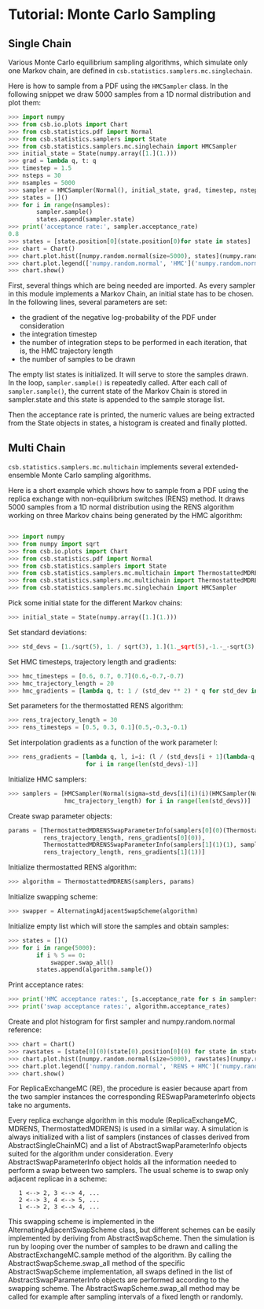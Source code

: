 # Tutorial: Monte Carlo Sampling

## Single Chain

Various Monte Carlo equilibrium sampling algorithms, which simulate 
only one Markov chain, are defined in ``csb.statistics.samplers.mc.singlechain``.

Here is how to sample from a PDF using the ``HMCSampler`` class. In the 
following snippet we draw 5000 samples from a 1D normal distribution 
and plot them:

```python
>>> import numpy
>>> from csb.io.plots import Chart
>>> from csb.statistics.pdf import Normal
>>> from csb.statistics.samplers import State
>>> from csb.statistics.samplers.mc.singlechain import HMCSampler
>>> initial_state = State(numpy.array([1.](1.)))
>>> grad = lambda q, t: q
>>> timestep = 1.5
>>> nsteps = 30
>>> nsamples = 5000
>>> sampler = HMCSampler(Normal(), initial_state, grad, timestep, nsteps)
>>> states = []()
>>> for i in range(nsamples):
        sampler.sample()
        states.append(sampler.state)
>>> print('acceptance rate:', sampler.acceptance_rate)
0.8
>>> states = [state.position[0](state.position[0)for state in states]
>>> chart = Chart()
>>> chart.plot.hist([numpy.random.normal(size=5000), states](numpy.random.normal(size=5000),-states), bins=20, normed=True)
>>> chart.plot.legend(['numpy.random.normal', 'HMC']('numpy.random.normal',-'HMC'))
>>> chart.show()
```

First, several things which are being needed are imported. As every sampler
in this module implements a Markov Chain, an initial state has to be chosen. 
In the following lines, several parameters are set:

* the gradient of the negative log-probability of the PDF under consideration
* the integration timestep
* the number of integration steps to be performed in each iteration, 
  that is, the HMC trajectory length
* the number of samples to be drawn

The empty list states is initialized. It will serve to store the samples 
drawn. In the loop, ``sampler.sample()`` is repeatedly called. After each 
call of ``sampler.sample()``, the current state of the Markov Chain is 
stored in sampler.state and this state is appended to the sample storage list.

Then the acceptance rate is printed, the numeric values are being 
extracted from the State objects in states, a histogram is created and 
finally plotted.


## Multi Chain

``csb.statistics.samplers.mc.multichain`` implements several extended-ensemble 
Monte Carlo sampling algorithms.

Here is a short example which shows how to sample from a PDF using the 
replica exchange with non-equilibrium switches (RENS) method. It draws 
5000 samples from a 1D normal distribution using the RENS algorithm 
working on three Markov chains being generated by the HMC algorithm:

```python

>>> import numpy
>>> from numpy import sqrt
>>> from csb.io.plots import Chart
>>> from csb.statistics.pdf import Normal
>>> from csb.statistics.samplers import State
>>> from csb.statistics.samplers.mc.multichain import ThermostattedMDRENSSwapParameterInfo
>>> from csb.statistics.samplers.mc.multichain import ThermostattedMDRENS, AlternatingAdjacentSwapScheme
>>> from csb.statistics.samplers.mc.singlechain import HMCSampler
```
 
Pick some initial state for the different Markov chains:

```python
>>> initial_state = State(numpy.array([1.](1.)))
```

Set standard deviations:

```python
>>> std_devs = [1./sqrt(5), 1. / sqrt(3), 1.](1._sqrt(5),-1.-_-sqrt(3),-1.)
```
 
Set HMC timesteps, trajectory length and gradients:

```python
>>> hmc_timesteps = [0.6, 0.7, 0.7](0.6,-0.7,-0.7)
>>> hmc_trajectory_length = 20
>>> hmc_gradients = [lambda q, t: 1 / (std_dev ** 2) * q for std_dev in std_devs](lambda-q,-t_-1-_-(std_dev-__-2)-_-q-for-std_dev-in-std_devs)
```

Set parameters for the thermostatted RENS algorithm:

```python
>>> rens_trajectory_length = 30
>>> rens_timesteps = [0.5, 0.3, 0.1](0.5,-0.3,-0.1)
```

Set interpolation gradients as a function of the work parameter l:

```python
>>> rens_gradients = [lambda q, l, i=i: (l / (std_devs[i + 1](lambda-q,-l,-i=i_-(l-_-(std_devs[i-+-1) ** 2) + (1 - l) / (std_devs[i](i) ** 2)) * q 
                      for i in range(len(std_devs)-1)]
```

Initialize HMC samplers:

```python
>>> samplers = [HMCSampler(Normal(sigma=std_devs[i](i)(i)(HMCSampler(Normal(sigma=std_devs[i)), initial_state, hmc_gradients[i](i)(i), hmc_timesteps[i](i)(i),
                hmc_trajectory_length) for i in range(len(std_devs))]
``` 
Create swap parameter objects:

```python
params = [ThermostattedMDRENSSwapParameterInfo(samplers[0](0)(ThermostattedMDRENSSwapParameterInfo(samplers[0), samplers[1](1), rens_timesteps[0](0),
          rens_trajectory_length, rens_gradients[0](0)),
          ThermostattedMDRENSSwapParameterInfo(samplers[1](1)(1), samplers[2](2), rens_timesteps[1](1)(1),
          rens_trajectory_length, rens_gradients[1](1))]
```

Initialize thermostatted RENS algorithm:

```python
>>> algorithm = ThermostattedMDRENS(samplers, params)
```

Initialize swapping scheme:

```python
>>> swapper = AlternatingAdjacentSwapScheme(algorithm)
```

Initialize empty list which will store the samples and obtain samples:

```python
>>> states = []()
>>> for i in range(5000):
        if i % 5 == 0:
            swapper.swap_all()
        states.append(algorithm.sample())
``` 

Print acceptance rates:

```python
>>> print('HMC acceptance rates:', [s.acceptance_rate for s in samplers](s.acceptance_rate-for-s-in-samplers))
>>> print('swap acceptance rates:', algorithm.acceptance_rates)
```

Create and plot histogram for first sampler and numpy.random.normal reference:

```python
>>> chart = Chart()
>>> rawstates = [state[0](0)(state[0).position[0](0) for state in states]
>>> chart.plot.hist([numpy.random.normal(size=5000), rawstates](numpy.random.normal(size=5000),-rawstates), bins=30, normed=True)
>>> chart.plot.legend(['numpy.random.normal', 'RENS + HMC']('numpy.random.normal',-'RENS-+-HMC'))
>>> chart.show()
```

For ReplicaExchangeMC (RE), the procedure is easier because apart from the two sampler instances the corresponding RESwapParameterInfo objects take no arguments.

Every replica exchange algorithm in this module (ReplicaExchangeMC, MDRENS, ThermostattedMDRENS) is used in a similar way. A simulation is always initialized with a list of samplers (instances of classes derived from AbstractSingleChainMC) and a list of AbstractSwapParameterInfo objects suited for the algorithm under consideration. Every AbstractSwapParameterInfo object holds all the information needed to perform a swap between two samplers. The usual scheme is to swap only adjacent replicae in a scheme:

```
   1 <--> 2, 3 <--> 4, ...
   2 <--> 3, 4 <--> 5, ...
   1 <--> 2, 3 <--> 4, ...
```

This swapping scheme is implemented in the AlternatingAdjacentSwapScheme 
class, but different schemes can be easily implemented by deriving from 
AbstractSwapScheme. Then the simulation is run by looping over the number 
of samples to be drawn and calling the AbstractExchangeMC.sample method of 
the algorithm. By calling the AbstractSwapScheme.swap_all method of 
the specific AbstractSwapScheme implementation, all swaps defined in the 
list of AbstractSwapParameterInfo objects are performed according to the 
swapping scheme. The AbstractSwapScheme.swap_all method may be called 
for example after sampling intervals of a fixed length or randomly.
